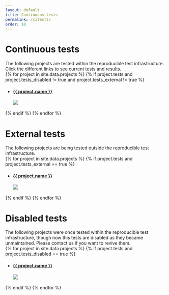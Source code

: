 ```yaml
---
layout: default
title: Continuous tests
permalink: /citests/
order: 10
---
```


# Continuous tests

<div markdown="1">
The following projects are tested within the reproducible test infrastructure.
Click the different links to see current tests and results.
</div>

<div class="projects row bg-light p-md-5 p-sm-3 pt-5 pb-5">
    {% for project in site.data.projects %}
    {% if project.tests and project.tests_disabled != true and project.tests_external != true %}
    <div class="col-xs-12 col-sm-6 col-lg-4 col-xl-3 mb-4">
        <div class="card text-center" name="{{ project.name }}">
            <ul class="list-group list-group-flush">
                <li class="list-group-item">
                    <a href="{{ project.tests }}">
                        <h4>{{ project.name }}</h4>
                        <img class="card-img p-5" src="{{ project.logo | prepend: "/images/logos/" | prepend: site.baseurl }}">
                    </a>
                </li>
            </ul>
        </div>
    </div>
    {% endif %}
    {% endfor %}
</div>

# External tests

<div markdown="1">
The following projects are being tested outside the reproducible test infrastructure.
</div>

<div class="projects row bg-light p-md-5 p-sm-3 pt-5 pb-5">
    {% for project in site.data.projects %}
    {% if project.tests and project.tests_external == true %}
    <div class="col-xs-12 col-sm-6 col-lg-4 col-xl-3 mb-4">
        <div class="card text-center" name="{{ project.name }}">
            <ul class="list-group list-group-flush">
                <li class="list-group-item">
                    <a href="{{ project.tests }}">
                        <h4>{{ project.name }}</h4>
                        <img class="card-img p-5" src="{{ project.logo | prepend: "/images/logos/" | prepend: site.baseurl }}">
                    </a>
                </li>
            </ul>
        </div>
    </div>
    {% endif %}
    {% endfor %}
</div>

# Disabled tests

<div markdown="1">
The following projects were once tested within the reproducible test infrastructure, though now this tests
are disabled as they became unmaintained. Please contact us if you want to revive them.
</div>

<div class="projects row bg-light p-md-5 p-sm-3 pt-5 pb-5">
    {% for project in site.data.projects %}
    {% if project.tests and project.tests_disabled == true %}
    <div class="col-xs-12 col-sm-6 col-lg-4 col-xl-3 mb-4">
        <div class="card text-center" name="{{ project.name }}">
            <ul class="list-group list-group-flush">
                <li class="list-group-item">
                    <a href="{{ project.tests }}">
                        <h4>{{ project.name }}</h4>
                        <img class="card-img p-5" src="{{ project.logo | prepend: "/images/logos/" | prepend: site.baseurl }}">
                    </a>
                </li>
            </ul>
        </div>
    </div>
    {% endif %}
    {% endfor %}
</div>

